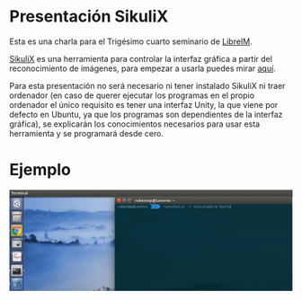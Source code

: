 # Presentación SikuliX
Esta es una charla para el Trigésimo cuarto seminario de [LibreIM](https://github.com/libreim).

[SikuliX](http://sikulix.com/) es una herramienta para controlar la interfaz gráfica a partir del reconocimiento de imágenes, para empezar a usarla puedes mirar [aquí](http://sikulix.com/quickstart/).

Para esta presentación no será necesario ni tener instalado SikuliX ni traer ordenador (en caso de querer ejecutar los programas en el propio ordenador el único requisito es tener una interfaz Unity, la que viene por defecto en Ubuntu, ya que los programas son dependientes de la interfaz gráfica), se explicarán los conocimientos necesarios para usar esta herramienta y se programará desde cero.

# Ejemplo

![Ejemplo](./ejemplo.gif "Ejemplo SikuliX")

